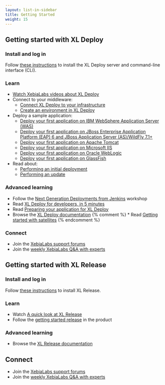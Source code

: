 ```yaml
---
layout: list-in-sidebar
title: Getting Started
weight: 15
---
```


## Getting started with XL Deploy

### Install and log in

Follow [these instructions](http://xebialabs.com/products/xl-deploy/#install) to install the XL Deploy server and command-line interface (CLI).

### Learn

* [Watch XebiaLabs videos about XL Deploy](https://www.youtube.com/watch?v=gVNEnSr-YQs&list=PLIIv46GEoJ7ZvQd4BbzdMLaH0tc-gYyA1)
* Connect to your middleware:
    * [Connect XL Deploy to your infrastructure](../xl-deploy/how-to/connect-xl-deploy-to-your-infrastructure.html)
    * [Create an environment in XL Deploy](../xl-deploy/how-to/create-an-environment-in-xl-deploy.html)
* Deploy a sample application:
    * [Deploy your first application on IBM WebSphere Application Server (WAS)](/xl-deploy/how-to/deploy-your-first-application-on-websphere.html)
    * [Deploy your first application on JBoss Enterprise Application Platform (EAP) 6 and JBoss Application Server (AS)/WildFly 7.1+](/xl-deploy/how-to/deploy-your-first-application-on-wildfly.html)
    * [Deploy your first application on Apache Tomcat](/xl-deploy/how-to/deploy-your-first-application-on-tomcat.html)
    * [Deploy your first application on Microsoft IIS](/xl-deploy/how-to/deploy-your-first-application-on-iis.html)
    * [Deploy your first application on Oracle WebLogic](/xl-deploy/how-to/deploy-your-first-application-on-weblogic.html)
    * [Deploy your first application on GlassFish](/xl-deploy/how-to/deploy-your-first-application-on-glassfish.html)
* Read about:
    * [Performing an initial deployment](../xl-deploy/how-to/perform-an-initial-deployment.html)
    * [Performing an update](../xl-deploy/how-to/perform-an-update.html)

### Advanced learning

* Follow the [Next Generation Deployments from Jenkins](http://go.xebialabs.com/EB-INVJenkinsXLDonlineworkshop-0514.html) workshop
* Read [XL Deploy for developers, in 5 minutes](../xl-deploy/concept/xl-deploy-for-developers.html)
* Read [Preparing your application for XL Deploy](../xl-deploy/concept/preparing-your-application-for-xl-deploy.html)
* Browse the [XL Deploy documentation](../xl-deploy)
{% comment %} * Read [Getting started with satellites](/xl-deploy/how-to/getting-started-satellite.html) {% endcomment %}

### Connect

* Join the [XebiaLabs support forums](https://support.xebialabs.com/forums)
* Join the [weekly XebiaLabs Q&A with experts](http://xebialabs.com/community/live-q-and-a/)

## Getting started with XL Release

### Install and log in

Follow [these instructions](http://xebialabs.com/products/xl-release/#install) to install XL Release.

### Learn

* Watch [A quick look at XL Release](http://www.youtube.com/watch?v=Y3tbOveSggA&list=PLIIv46GEoJ7YjA-Wp7cG-bE6Z_0T5-udA)
* Follow the [getting started release](http://xebialabs.com/products/xl-release/#whats-next) in the product

### Advanced learning

* Browse the [XL Release documentation](../xl-release)

## Connect

* Join the [XebiaLabs support forums](https://support.xebialabs.com/forums)
* Join the [weekly XebiaLabs Q&A with experts](http://xebialabs.com/community/live-q-and-a/)
